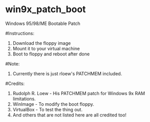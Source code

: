 # win9x_patch_boot
Windows 95/98/ME Bootable Patch

#Instructions:
1) Download the floppy image
2) Mount it to your virtual machine
3) Boot to floppy and reboot after done

#Note:
1) Currently there is just rloew's PATCHMEM included.

#Credits:
1) Rudolph R. Loew - His PATCHMEM patch for Windows 9x RAM limitations.
2) WinImage - To modify the boot floppy.
3) VirtualBox - To test the thing out.
4) And others that are not listed here are all credited too!
